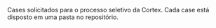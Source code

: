 Cases solicitados para o processo seletivo da Cortex. Cada case está disposto em uma pasta no repositório.
